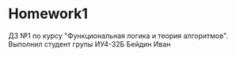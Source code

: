 # Homework1
ДЗ №1 по курсу "Функциональная логика и теория алгоритмов".
  Выполнил студент групы ИУ4-32Б Бейдин Иван
